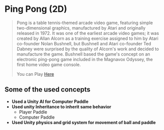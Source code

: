 # Ping Pong (2D)

> Pong is a table tennis-themed arcade video game, featuring simple two-dimensional graphics, manufactured by Atari and originally released in 1972. It was one of the earliest arcade video games; it was created by Allan Alcorn as a training exercise assigned to him by Atari co-founder Nolan Bushnell, but Bushnell and Atari co-founder Ted Dabney were surprised by the quality of Alcorn's work and decided to manufacture the game. Bushnell based the game's concept on an electronic ping-pong game included in the Magnavox Odyssey, the first home video game console.
> 
> You can Play [Here](https://shashi120992gmailcom.itch.io/pingpong)

## Some of the used concepts
* **Used a Unity AI for Computer Paddle**
* **Used unity Inheritance to inherit same behavior**
  * Player Paddle
  * Computer Paddle
* **Used Unity physics and grid system for movement of ball and paddle**
